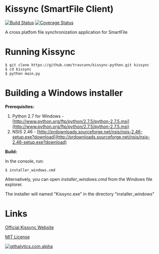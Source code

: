 Kissync (SmartFile Client)
==========================
[![Build Status](https://travis-ci.org/travcunn/kissync-python.png?branch=master)](https://travis-ci.org/travcunn/kissync-python) [![Coverage Status](https://coveralls.io/repos/kissync/kissync-python/badge.png?branch=master)](https://coveralls.io/r/kissync/kissync-python?branch=master)

A cross platfom file synchronization application for SmartFile


Running Kissync
============
    $ git clone https://github.com/travcunn/kissync-python.git kissync
    $ cd kissync
    $ python main.py


Building a Windows installer
=====================
__Prerequisites:__

1. Python 2.7 for Windows - [http://www.python.org/ftp/python/2.7.5/python-2.7.5.msi](http://www.python.org/ftp/python/2.7.5/python-2.7.5.msi)
2. NSIS 2.46 - [http://prdownloads.sourceforge.net/nsis/nsis-2.46-setup.exe?download](http://prdownloads.sourceforge.net/nsis/nsis-2.46-setup.exe?download)

__Build:__

In the console, run:

    $ installer_windows.cmd
Alternatively, you can open *installer_windows.cmd* from the Windows file explorer.

The installer will named "Kissync.exe" in the directory "installer_windows"



Links
====
[Official Kissync Website](http://www.kissync.com)

[MIT License](https://github.com/kissync/kissync-python/blob/master/LICENSE.MIT)

[![githalytics.com alpha](https://cruel-carlota.pagodabox.com/83ebee1008a3caf7f74f8a98c5b44cea "githalytics.com")](http://githalytics.com/kissync/kissync-python)
